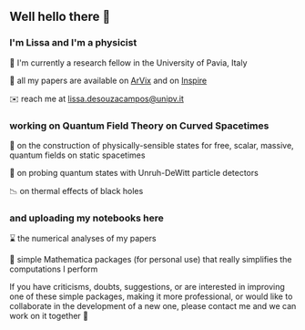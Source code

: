  ## Well hello there 🌌
 
 ### I'm Lissa and I'm a physicist  
 
🏢 I'm currently a research fellow in the University of Pavia, Italy
  
📄 all my papers are available on [ArVix](https://arxiv.org/search/?query=Campos%2C+L+d+S&searchtype=author&abstracts=show&order=-announced_date_first&size=50) and on [Inspire](https://inspirehep.net/literature?sort=mostrecent&size=25&page=1&q=a%20Lissa%20de%20Souza%20Campos)
  
✉️ reach me at lissa.desouzacampos@unipv.it

### working on Quantum Field Theory on Curved Spacetimes

🔮 on the construction of physically-sensible states for free, scalar, massive, quantum fields on static spacetimes
  
🔦 on probing quantum states with Unruh-DeWitt particle detectors
  
📉 on thermal effects of black holes

### and uploading my notebooks here

⌛ the numerical analyses of my papers

🔧 simple Mathematica packages (for personal use) that really simplifies the computations I perform 
  
  
If you have criticisms, doubts, suggestions, or are interested in improving one of these simple packages, making it more professional, or would like to collaborate in the development of a new one, please contact me and we can work on it together 🙂    


